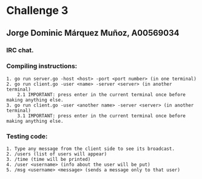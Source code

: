 # Challenge 3
## Jorge Dominic Márquez Muñoz, A00569034

### IRC chat.
### Compiling instructions:
	1. go run server.go -host <host> -port <port number> (in one terminal)
    2. go run client.go -user <name> -server <server> (in another terminal)
        2.1 IMPORTANT: press enter in the current terminal once before making anything else.
    3. go run client.go -user <another name> -server <server> (in another terminal)
        3.1 IMPORTANT: press enter in the current terminal once before making anything else.

### Testing code:
    1. Type any message from the client side to see its broadcast.
    2. /users (list of users will appear)
    3. /time (time will be printed)
    4. /user <username> (info about the user will be put)
    5. /msg <username> <message> (sends a message only to that user)